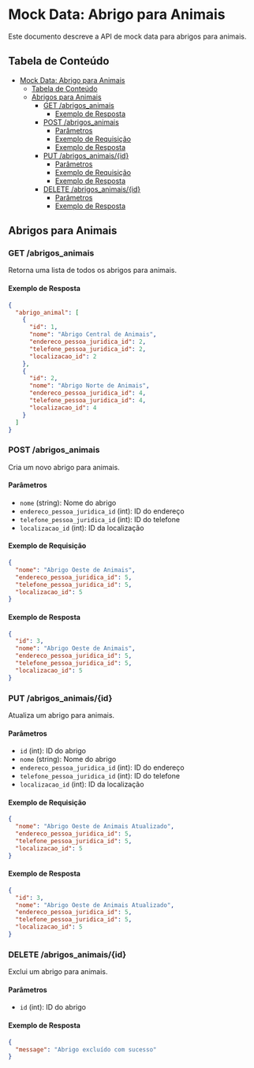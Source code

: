 # Mock Data: Abrigo para Animais

Este documento descreve a API de mock data para abrigos para animais.

## Tabela de Conteúdo

- [Mock Data: Abrigo para Animais](#mock-data-abrigo-para-animais)
  - [Tabela de Conteúdo](#tabela-de-conteúdo)
  - [Abrigos para Animais](#abrigos-para-animais)
    - [GET /abrigos\_animais](#get-abrigos_animais)
      - [Exemplo de Resposta](#exemplo-de-resposta)
    - [POST /abrigos\_animais](#post-abrigos_animais)
      - [Parâmetros](#parâmetros)
      - [Exemplo de Requisição](#exemplo-de-requisição)
      - [Exemplo de Resposta](#exemplo-de-resposta-1)
    - [PUT /abrigos\_animais/{id}](#put-abrigos_animaisid)
      - [Parâmetros](#parâmetros-1)
      - [Exemplo de Requisição](#exemplo-de-requisição-1)
      - [Exemplo de Resposta](#exemplo-de-resposta-2)
    - [DELETE /abrigos\_animais/{id}](#delete-abrigos_animaisid)
      - [Parâmetros](#parâmetros-2)
      - [Exemplo de Resposta](#exemplo-de-resposta-3)

## Abrigos para Animais

### GET /abrigos_animais
Retorna uma lista de todos os abrigos para animais.

#### Exemplo de Resposta
```json
{
  "abrigo_animal": [
    {
      "id": 1,
      "nome": "Abrigo Central de Animais",
      "endereco_pessoa_juridica_id": 2,
      "telefone_pessoa_juridica_id": 2,
      "localizacao_id": 2
    },
    {
      "id": 2,
      "nome": "Abrigo Norte de Animais",
      "endereco_pessoa_juridica_id": 4,
      "telefone_pessoa_juridica_id": 4,
      "localizacao_id": 4
    }
  ]
}
```

### POST /abrigos_animais
Cria um novo abrigo para animais.

#### Parâmetros
- `nome` (string): Nome do abrigo
- `endereco_pessoa_juridica_id` (int): ID do endereço
- `telefone_pessoa_juridica_id` (int): ID do telefone
- `localizacao_id` (int): ID da localização

#### Exemplo de Requisição
```json
{
  "nome": "Abrigo Oeste de Animais",
  "endereco_pessoa_juridica_id": 5,
  "telefone_pessoa_juridica_id": 5,
  "localizacao_id": 5
}
```

#### Exemplo de Resposta
```json
{
  "id": 3,
  "nome": "Abrigo Oeste de Animais",
  "endereco_pessoa_juridica_id": 5,
  "telefone_pessoa_juridica_id": 5,
  "localizacao_id": 5
}
```

### PUT /abrigos_animais/{id}
Atualiza um abrigo para animais.

#### Parâmetros
- `id` (int): ID do abrigo
- `nome` (string): Nome do abrigo
- `endereco_pessoa_juridica_id` (int): ID do endereço
- `telefone_pessoa_juridica_id` (int): ID do telefone
- `localizacao_id` (int): ID da localização

#### Exemplo de Requisição
```json
{
  "nome": "Abrigo Oeste de Animais Atualizado",
  "endereco_pessoa_juridica_id": 5,
  "telefone_pessoa_juridica_id": 5,
  "localizacao_id": 5
}
```

#### Exemplo de Resposta
```json
{
  "id": 3,
  "nome": "Abrigo Oeste de Animais Atualizado",
  "endereco_pessoa_juridica_id": 5,
  "telefone_pessoa_juridica_id": 5,
  "localizacao_id": 5
}
```

### DELETE /abrigos_animais/{id}
Exclui um abrigo para animais.

#### Parâmetros
- `id` (int): ID do abrigo

#### Exemplo de Resposta
```json
{
  "message": "Abrigo excluído com sucesso"
}
```
